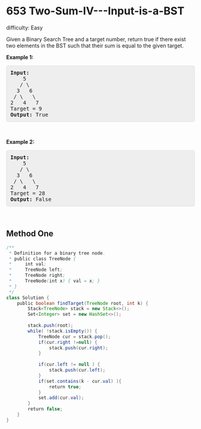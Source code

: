 # 653 Two-Sum-IV---Input-is-a-BST

difficulty: Easy

<style>
        section pre{
          background-color: #eee;
          border: 1px solid #ddd;
          padding:10px;
          border-radius: 5px;
        }
      </style>
<section>
<div><p>Given a Binary Search Tree and a target number, return true if there exist two elements in the BST such that their sum is equal to the given target.</p>
<p><b>Example 1:</b></p>
<pre><b>Input:</b> 
    5
   / \
  3   6
 / \   \
2   4   7
Target = 9
<b>Output:</b> True
</pre>
<p>&nbsp;</p>
<p><b>Example 2:</b></p>
<pre><b>Input:</b> 
    5
   / \
  3   6
 / \   \
2   4   7
Target = 28
<b>Output:</b> False
</pre>
<p>&nbsp;</p>
</div></section>
 
 ## Method One 
 
``` Java
/**
 * Definition for a binary tree node.
 * public class TreeNode {
 *     int val;
 *     TreeNode left;
 *     TreeNode right;
 *     TreeNode(int x) { val = x; }
 * }
 */
class Solution {
    public boolean findTarget(TreeNode root, int k) {
        Stack<TreeNode> stack = new Stack<>();
        Set<Integer> set = new HashSet<>();
        
        stack.push(root);
        while( !stack.isEmpty()) {
            TreeNode cur = stack.pop();
            if(cur.right !=null) {
                stack.push(cur.right);
            }
            
            if(cur.left != null ) {
                stack.push(cur.left);
            }
            if(set.contains(k - cur.val) ){
                return true;
            }
            set.add(cur.val);
        }
        return false;
    }
}
​
```
